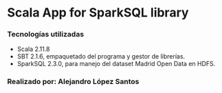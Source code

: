# Scala App for SparkSQL library

### Tecnologías utilizadas
- Scala 2.11.8
- SBT 2.1.6, empaquetado del programa y gestor de librerías.
- SparkSQL 2.3.0, para manejo del dataset Madrid Open Data en HDFS.

### Realizado por: Alejandro López Santos
